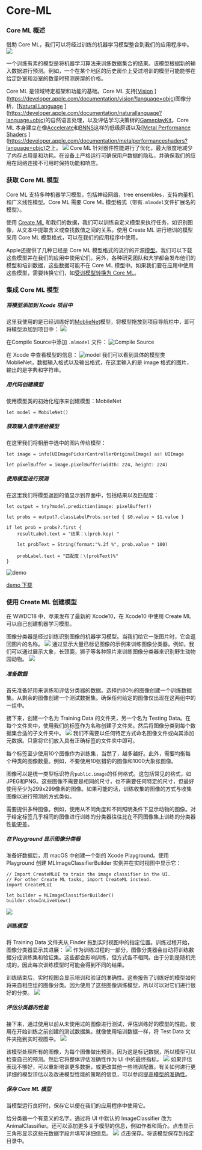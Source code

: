 # Core-ML
### Core ML 概述
借助 Core ML，我们可以将经过训练的机器学习模型整合到我们的应用程序中。
![](http://upload-images.jianshu.io/upload_images/6365912-84a5d1e3a0e74a5a.png?imageMogr2/auto-orient/strip%7CimageView2/2/w/1240)

一个训练有素的模型是将机器学习算法来训练数据集合的结果。该模型根据新的输入数据进行预测。例如，一个在某个地区的历史房价上受过培训的模型可能能够在给定卧室和浴室的数量时预测房屋的价格。

Core ML 是领域特定框架和功能的基础。Core ML 支持[[Vision](https://developer.apple.com/documentation/vision?language=objc)
](https://developer.apple.com/documentation/vision?language=objc)图像分析，[[Natural Language](https://developer.apple.com/documentation/naturallanguage?language=objc)
](https://developer.apple.com/documentation/naturallanguage?language=objc)的自然语言处理，以及评估学习决策树的[GameplayKit](https://developer.apple.com/documentation/gameplaykit?language=objc)。Core ML 本身建立在像[Accelerate](https://developer.apple.com/documentation/accelerate?language=objc)和[BNNS](https://developer.apple.com/documentation/accelerate/bnns?language=objc)这样的低级原语以及[[Metal Performance Shaders](https://developer.apple.com/documentation/metalperformanceshaders?language=objc)
](https://developer.apple.com/documentation/metalperformanceshaders?language=objc)[](https://developer.apple.com/documentation/accelerate/bnns?language=objc)之上。
![](http://upload-images.jianshu.io/upload_images/6365912-094e8ef7782e9847.png?imageMogr2/auto-orient/strip%7CimageView2/2/w/1240)
Core ML 针对器件性能进行了优化，最大限度地减少了内存占用量和功耗。在设备上严格运行可确保用户数据的隐私，并确保我们的应用在网络连接不可用时保持功能和响应。

### 获取 Core ML 模型
Core ML 支持多种机器学习模型，包括神经网络，tree ensembles，支持向量机和广义线性模型。Core ML 需要 Core ML 模型格式（带有`.mlmodel`文件扩展名的模型）。

使用 [Create ML](https://developer.apple.com/documentation/create_ml?language=objc) 和我们的数据，我们可以训练自定义模型来执行任务，如识别图像，从文本中提取含义或查找数值之间的关系。使用 Create ML 进行培训的模型采用 Core ML 模型格式，可以在我们的应用程序中使用。

Apple还提供了几种已经是 Core ML 模型格式的流行的开源[模型](https://developer.apple.com/machine-learning)。我们可以下载这些模型并在我们的应用中使用它们。另外，各种研究团队和大学都会发布他们的模型和培训数据，这些数据可能不在 Core ML 模型中。如果我们要在应用中使用这些模型，需要转换它们，如[受训模型转换为 Core ML](https://developer.apple.com/documentation/coreml/converting_trained_models_to_core_ml?language=objc)。

### 集成 Core ML 模型
##### 将模型添加到 Xcode 项目中
这里我使用的是已经训练好的[MoblieNet](https://developer.apple.com/machine-learning/run-a-model/)模型，将模型拖放到项目导航栏中，即可将模型添加到项目中：
![](https://upload-images.jianshu.io/upload_images/6365912-dc4777c5846f4ad3.png?imageMogr2/auto-orient/strip%7CimageView2/2/w/1240)

在Compile Source中添加 `.mlmodel` 文件：
![Compile Source](https://upload-images.jianshu.io/upload_images/6365912-3b77c8794d4f1ca5.png?imageMogr2/auto-orient/strip%7CimageView2/2/w/1240)

在 Xcode 中查看模型的信息：
![model](https://upload-images.jianshu.io/upload_images/6365912-c07e16760c8aba07.png?imageMogr2/auto-orient/strip%7CimageView2/2/w/1240)
我们可以看到具体的模型类 MoblieNet，数据输入格式以及输出格式，在这里输入的是 image 格式的图片，输出的是字典和字符串。
##### 用代码创建模型
使用模型类的初始化程序来创建模型：MobileNet
```
let model = MobileNet()
```

##### 获取输入值传递给模型
在这里我们将相册中选中的图片传给模型：
```
let image = info[UIImagePickerControllerOriginalImage] as! UIImage
        
let pixelBuffer = image.pixelBuffer(width: 224, height: 224)
```
##### 使用模型进行预测
在这里我们将模型返回的值显示到界面中，包括结果以及匹配度：
```
let output = try?model.prediction(image: pixelBuffer!)
        
let probs = output?.classLabelProbs.sorted { $0.value > $1.value }
        
if let prob = probs?.first {
    resultLabel.text = "结果：\(prob.key) "

    let probText = String(format:"%.2f %", prob.value * 100)
            
    probLabel.text = "匹配度：\(probText)%"
}
```
![demo](https://upload-images.jianshu.io/upload_images/6365912-2c95eaf7fa8fd37a.gif?imageMogr2/auto-orient/strip)

[demo 下载](https://github.com/hzsss/Core-ML)

### 使用 Create ML 创建模型
在 WWDC18 中，苹果发布了最新的 Xcode10，在 Xcode10 中使用 Create ML 可以自己创建机器学习模型。

图像分类器是经过训练识别图像的机器学习模型。当我们给它一张图片时，它会返回图片的名称。
![](http://upload-images.jianshu.io/upload_images/6365912-a816249c3669fe6a.png?imageMogr2/auto-orient/strip%7CimageView2/2/w/1240)
通过显示大量已标记图像的示例来训练图像分类器。例如，我们可以通过展示大象，长颈鹿，狮子等各种照片来训练图像分类器来识别野生动物园动物。
![](http://upload-images.jianshu.io/upload_images/6365912-7bc90d02d00b6dde.png?imageMogr2/auto-orient/strip%7CimageView2/2/w/1240)

##### 准备数据
首先准备好用来训练和评估分类器的数据。选择约80％的图像创建一个训练数据集。从剩余的图像创建一个测试数据集。确保任何给定的图像仅出现在这两组中的一组中。

接下来，创建一个名为 Training Data 的文件夹，另一个名为 Testing Data。在每个文件夹中，使用我们的标签作为名称创建子文件夹。然后将图像分类到每个数据集合适的子文件夹中。
![](http://upload-images.jianshu.io/upload_images/6365912-9a5ae81b087236e7.png?imageMogr2/auto-orient/strip%7CimageView2/2/w/1240)
我们不需要以任何特定方式命名图像文件或向其添加元数据。只需将它们放入具有正确标签的文件夹中即可。

每个标签至少使用10个图像作为训练集，当然了，越多越好。此外，需要均衡每个种类的图像数量。例如，不要使用10张猎豹的图像和1000大象张图像。

图像可以是统一类型标识符合`public.image`的任何格式。这包括常见的格式，如JPEG和PNG。这些图像不需要是相同的尺寸，也不需要任何特定的尺寸，但最好使用至少为299x299像素的图像。如果可能的话，训练收集的图像的方式与收集图像以进行预测的方式类似。

需要提供多种图像。例如，使用从不同角度和不同照明条件下显示动物的图像。对于给定标签几乎相同的图像进行训练的分类器往往比在不同图像集上训练的分类器性能更差。

##### 在 Playground 显示图像分类器
准备好数据后，用 macOS 中创建一个新的 Xcode Playground。使用 Playground 创建 MLImageClassifierBuilder 实例并在实时视图中显示它：
```
// Import CreateMLUI to train the image classifier in the UI.
// For other Create ML tasks, import CreateML instead.
import CreateMLUI 

let builder = MLImageClassifierBuilder()
builder.showInLiveView()
```
![](http://upload-images.jianshu.io/upload_images/6365912-1bf4208b1d96bfbe.png?imageMogr2/auto-orient/strip%7CimageView2/2/w/1240)

##### 训练模型
将 Training Data 文件夹从 Finder 拖到实时视图中的指定位置。训练过程开始，图像分类器显示其进展：
![](http://upload-images.jianshu.io/upload_images/6365912-629cc26f9abc559f.png?imageMogr2/auto-orient/strip%7CimageView2/2/w/1240)
作为训练过程的一部分，图像分类器会自动将训练数据分成训练集和验证集。这些都会影响训练，但方式各不相同。由于分割是随机完成的，因此每次训练模型时可能会得到不同的结果。

训练结束后，实时视图会显示培训和验证的准确性。这些报告了训练好的模型如何将来自相应组的图像分类。因为使用了这些图像训练模型，所以可以对它们进行很好的分类。
![](http://upload-images.jianshu.io/upload_images/6365912-c9abef1215c4eb55.png?imageMogr2/auto-orient/strip%7CimageView2/2/w/1240)
##### 评估分类器的性能
接下来，通过使用以前从未使用过的图像进行测试，评估训练好的模型的性能。使用在开始训练之前创建的测试数据集。就像使用培训数据一样，将 Test Data 文件夹拖到实时视图中。
![](http://upload-images.jianshu.io/upload_images/6365912-52e47d4eb409b653.png?imageMogr2/auto-orient/strip%7CimageView2/2/w/1240)

该模型处理所有的图像，为每个图像做出预测。因为这是标记数据，所以模型可以检查自己的预测。然后它将整体评估准确性作为 UI 中的最终指标。
![](http://upload-images.jianshu.io/upload_images/6365912-8bc4dc08d906d5e2.png?imageMogr2/auto-orient/strip%7CimageView2/2/w/1240)
如果评估表现不够好，可以重新培训更多数据，或更改其他一些培训配置。有关如何进行更详细的模型评估以及改进模型性能的策略的信息，可以参阅[提高模型的准确性](https://developer.apple.com/documentation/create_ml/improving_your_model_s_accuracy)。

##### 保存 Core ML 模型
当模型运行良好时，保存它以便在我们的应用程序中使用它。

给分类器一个有意义的名字。通过将 UI 中默认的 ImageClassifier 改为 AnimalClassifier。还可以添加更多关于模型的信息，例如作者和简介。点击显示三角形显示这些元数据字段并填写详细信息。
![](http://upload-images.jianshu.io/upload_images/6365912-3c40275f0a71c87b.png?imageMogr2/auto-orient/strip%7CimageView2/2/w/1240)
点击保存。将该模型保存到指定目录中。





